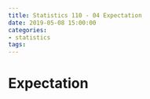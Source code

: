 ```yaml
---
title: Statistics 110 - 04 Expectation
date: 2019-05-08 15:00:00
categories:
- statistics
tags:
---
```


# Expectation